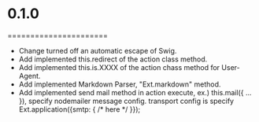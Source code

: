 # 0.1.0
======================
  * Change  turned off an automatic escape of Swig.
  * Add     implemented this.redirect of the action class method.
  * Add     implemented this.is.XXXX of the action chass method for User-Agent.
  * Add     implemented Markdown Parser, "Ext.markdown" method.
  * Add     implemented send mail method in action execute,
            ex.) this.mail({ ... }), specify nodemailer message config.
            transport config is specify Ext.application({smtp: { /* here */ }});

